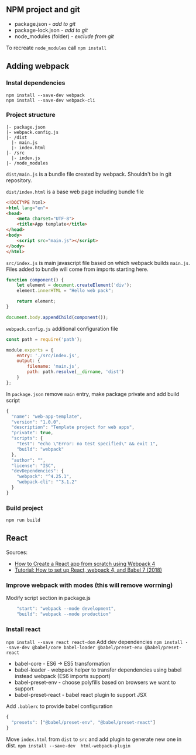 ## NPM project and git
- package.json - *add to git*
- package-lock.json - *add to git*
- node_modules (folder) - *exclude from git*

To recreate `node_modules` call `npm install`
## Adding webpack
### Instal dependencies
```
npm install --save-dev webpack
npm install --save-dev webpack-cli
```
### Project structure
```
|- package.json
|- webpack.config.js
|- /dist
  |- main.js
  |- index.html
|- /src
  |- index.js
|- /node_modules
```
`dist/main.js` is a bundle file created by webpack. Shouldn't be in git repository.

`dist/index.html` is a base web page including bundle file
```html
<!DOCTYPE html>
<html lang="en">
<head>
    <meta charset="UTF-8">
    <title>App template</title>
</head>
<body>
    <script src="main.js"></script>
</body>
</html>
```
`src/index.js` is main javascript file based on which webpack builds `main.js`. Files added to bundle will come from imports starting here.
```javascript
function component() {
    let element = document.createElement('div');
    element.innerHTML = "Hello web pack";

    return element;
}

document.body.appendChild(component());
```
`webpack.config.js` additional configuration file
```javascript
const path = require('path');

module.exports = {
    entry: './src/index.js',
    output: {
        filename: 'main.js',
        path: path.resolve(__dirname, 'dist')
    }
};

```
In `package.json` remove `main` entry, make package private and add build script
```javascript
{
  "name": "web-app-template",
  "version": "1.0.0",
  "description": "Template project for web apps",
  "private": true,
  "scripts": {
    "test": "echo \"Error: no test specified\" && exit 1",
    "build": "webpack"
  },
  "author": "",
  "license": "ISC",
  "devDependencies": {
    "webpack": "^4.25.1",
    "webpack-cli": "^3.1.2"
  }
}
```
### Build project
`npm run build`
## React
Sources:
- [How to Create a React app from scratch using Webpack 4](https://medium.freecodecamp.org/part-1-react-app-from-scratch-using-webpack-4-562b1d231e75)
- [Tutorial: How to set up React, webpack 4, and Babel 7 (2018)](https://www.valentinog.com/blog/react-webpack-babel/)

### Improve webpack with modes (this will remove worrning)
Modify script section in package.js
```javascript
    "start": "webpack --mode development",
    "build": "webpack --mode production"
```
### Install react
`npm install --save react react-dom`
Add dev dependencies
`npm install --save-dev @babel/core babel-loader @babel/preset-env @babel/preset-react`

- babel-core - ES6 -> ES5 transformation
- babel-loader - webpack helper to transfer dependencies using babel instead webpack (ES6 imports support)
- babel-preset-env - choose polyfills based on browsers we want to support
- babel-preset-react - babel react plugin to support JSX

Add `.bablerc` to provide babel configuration
```javascript
{
  "presets": ["@babel/preset-env", "@babel/preset-react"]
}
```
Move `index.html` from `dist` to `src` and add plugin to generate new one in dist.
`npm install --save-dev  html-webpack-plugin`




